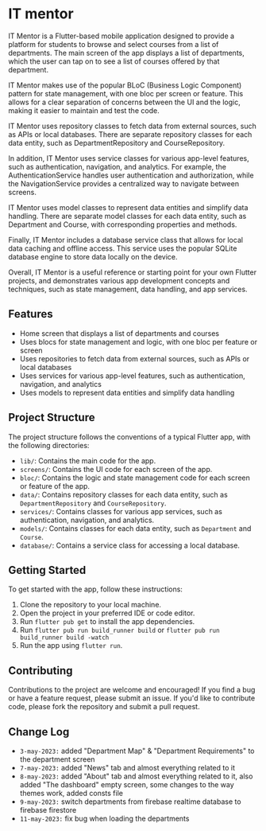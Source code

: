 

# IT mentor

IT Mentor is a Flutter-based mobile application designed to provide a platform for students to browse and select courses from a list of departments. The main screen of the app displays a list of departments, which the user can tap on to see a list of courses offered by that department.

IT Mentor makes use of the popular BLoC (Business Logic Component) pattern for state management, with one bloc per screen or feature. This allows for a clear separation of concerns between the UI and the logic, making it easier to maintain and test the code.

IT Mentor uses repository classes to fetch data from external sources, such as APIs or local databases. There are separate repository classes for each data entity, such as DepartmentRepository and CourseRepository.

In addition, IT Mentor uses service classes for various app-level features, such as authentication, navigation, and analytics. For example, the AuthenticationService handles user authentication and authorization, while the NavigationService provides a centralized way to navigate between screens.

IT Mentor uses model classes to represent data entities and simplify data handling. There are separate model classes for each data entity, such as Department and Course, with corresponding properties and methods.

Finally, IT Mentor includes a database service class that allows for local data caching and offline access. This service uses the popular SQLite database engine to store data locally on the device.

Overall, IT Mentor is a useful reference or starting point for your own Flutter projects, and demonstrates various app development concepts and techniques, such as state management, data handling, and app services.

## Features

- Home screen that displays a list of departments and courses
- Uses blocs for state management and logic, with one bloc per feature or screen
- Uses repositories to fetch data from external sources, such as APIs or local databases
- Uses services for various app-level features, such as authentication, navigation, and analytics
- Uses models to represent data entities and simplify data handling

## Project Structure

The project structure follows the conventions of a typical Flutter app, with the following directories:

- `lib/`: Contains the main code for the app.
- `screens/`: Contains the UI code for each screen of the app.
- `bloc/`: Contains the logic and state management code for each screen or feature of the app.
- `data/`: Contains repository classes for each data entity, such as `DepartmentRepository` and `CourseRepository`.
- `services/`: Contains classes for various app services, such as authentication, navigation, and analytics.
- `models/`: Contains classes for each data entity, such as `Department` and `Course`.
- `database/`: Contains a service class for accessing a local database.

## Getting Started

To get started with the app, follow these instructions:

1. Clone the repository to your local machine.
2. Open the project in your preferred IDE or code editor.
3. Run `flutter pub get` to install the app dependencies.
4. Run `flutter pub run build_runner build` or `flutter pub run build_runner build -watch`
5. Run the app using `flutter run`.

## Contributing

Contributions to the project are welcome and encouraged! If you find a bug or have a feature request, please submit an issue. If you'd like to contribute code, please fork the repository and submit a pull request.

## Change Log
* `3-may-2023:` added "Department Map" & "Department Requirements" to the department screen
* `7-may-2023:` added "News" tab and almost everything related to it
* `8-may-2023:` added "About" tab and almost everything related to it, also added "The dashboard" empty screen, some changes to the way themes work, added consts file
* `9-may-2023:` switch departments from firebase realtime database to firebase firestore
* `11-may-2023:` fix bug when loading the departments